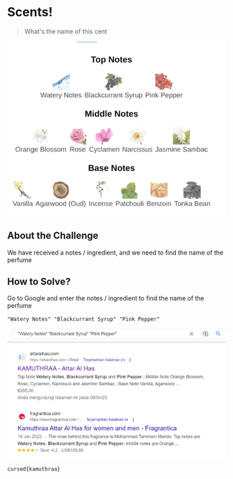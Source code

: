 # Scents!
> What's the name of this cent

![notes](notes.png)

## About the Challenge
We have received a notes / ingredient, and we need to find the name of the perfume

## How to Solve?
Go to Google and enter the notes / ingredient to find the name of the perfume

```
"Watery Notes" "Blackcurrant Syrup" "Pink Pepper"
```

![flag](images/flag.png)

```
cursed{kamuthraa}
```